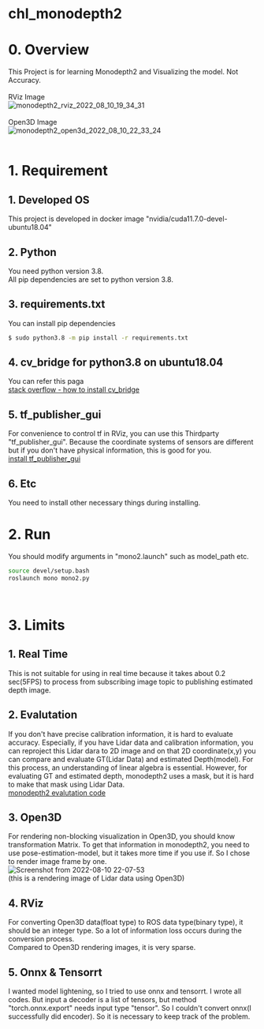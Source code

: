 # chl_monodepth2

# 0. Overview
This Project is for learning Monodepth2 and Visualizing the model. Not Accuracy.  
<br>
RViz Image  
![monodepth2_rviz_2022_08_10_19_34_31](https://user-images.githubusercontent.com/58837749/184044738-99e6b878-2336-4bf4-b93e-9d71c1531b35.gif)  
<br>
Open3D Image  
![monodepth2_open3d_2022_08_10_22_33_24](https://user-images.githubusercontent.com/58837749/184044751-4c76e36e-5972-4676-b30f-104e55fb5be7.gif)  
<br>

# 1. Requirement
## 1. Developed OS
This project is developed in docker image "nvidia/cuda11.7.0-devel-ubuntu18.04"

## 2. Python
You need python version 3.8.  
All pip dependencies are set to python version 3.8.

## 3. requirements.txt
You can install pip dependencies  
```bash
$ sudo python3.8 -m pip install -r requirements.txt
```

## 4. cv_bridge for python3.8 on ubuntu18.04
You can refer this paga  
[stack overflow - how to install cv_bridge](https://stackoverflow.com/questions/49221565/unable-to-use-cv-bridge-with-ros-kinetic-and-python3)

## 5. tf_publisher_gui
For convenience to control tf in RViz, you can use this Thirdparty "tf_publisher_gui". Because the coordinate systems of sensors are different but if you don't have physical information, this is good for you.  
[install tf_publisher_gui](https://github.com/yinwu33/tf_publisher_gui.git)

## 6. Etc
You need to install other necessary things during installing.


# 2. Run
You should modify arguments in "mono2.launch" such as model_path etc.
```bash
source devel/setup.bash
roslaunch mono mono2.py
```
<br>

# 3. Limits
## 1. Real Time  
This is not suitable for using in real time because it takes about 0.2 sec(5FPS) to process from subscribing image topic to publishing estimated depth image.

## 2. Evalutation  
If you don't have precise calibration information, it is hard to evaluate accuracy. Especially, if you have Lidar data and calibration information, you can reproject this Lidar dara to 2D image and on that 2D coordinate(x,y) you can compare and evaluate GT(Lidar Data) and estimated Depth(model). For this process, an understanding of linear algebra is essential. However, for evaluating GT and estimated depth, monodepth2 uses a mask, but it is hard to make that mask using Lidar Data.  
[monodepth2 evalutation code](https://github.com/nianticlabs/monodepth2/blob/master/evaluate_depth.py)  

## 3. Open3D
For rendering non-blocking visualization in Open3D, you should know transformation Matrix. To get that information in monodepth2, you need to use pose-estimation-model, but it takes more time if you use if. So I chose to render image frame by one.  
![Screenshot from 2022-08-10 22-07-53](https://user-images.githubusercontent.com/58837749/184052001-cfc089ef-6aac-4492-b05b-8581a9771782.png)  
(this is a rendering image of Lidar data using Open3D)

## 4. RViz
For converting Open3D data(float type) to ROS data type(binary type), it should be an integer type. So a lot of information loss occurs during the conversion process.  
Compared to Open3D rendering images, it is very sparse.

## 5. Onnx & Tensorrt
I wanted model lightening, so I tried to use onnx and tensorrt. I wrote all codes. But input a decoder is a list of tensors, but method "torch.onnx.export" needs input type "tensor". So I couldn't convert onnx(I successfully did encoder). So it is necessary to keep track of the problem.


